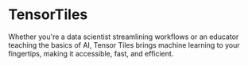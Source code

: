 # TensorTiles
Whether you're a data scientist streamlining workflows or an educator teaching the basics of AI, Tensor Tiles brings machine learning to your fingertips, making it accessible, fast, and efficient. 
